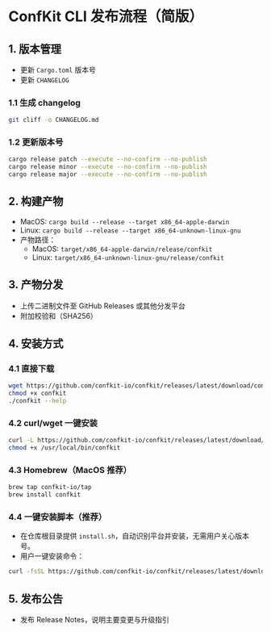 # ConfKit CLI 发布流程（简版）

## 1. 版本管理

- 更新 `Cargo.toml` 版本号
- 更新 `CHANGELOG`

### 1.1 生成 changelog

```sh
git cliff -o CHANGELOG.md
```

### 1.2 更新版本号

```sh
cargo release patch --execute --no-confirm --no-publish
cargo release minor --execute --no-confirm --no-publish
cargo release major --execute --no-confirm --no-publish
```

## 2. 构建产物

- MacOS: `cargo build --release --target x86_64-apple-darwin`
- Linux: `cargo build --release --target x86_64-unknown-linux-gnu`
- 产物路径：
  - MacOS: `target/x86_64-apple-darwin/release/confkit`
  - Linux: `target/x86_64-unknown-linux-gnu/release/confkit`

## 3. 产物分发

- 上传二进制文件至 GitHub Releases 或其他分发平台
- 附加校验和（SHA256）

## 4. 安装方式

### 4.1 直接下载

```bash
wget https://github.com/confkit-io/confkit/releases/latest/download/confkit-linux -O confkit
chmod +x confkit
./confkit --help
```

### 4.2 curl/wget 一键安装

```bash
curl -L https://github.com/confkit-io/confkit/releases/latest/download/confkit-linux -o /usr/local/bin/confkit
chmod +x /usr/local/bin/confkit
```

### 4.3 Homebrew（MacOS 推荐）

```bash
brew tap confkit-io/tap
brew install confkit
```

### 4.4 一键安装脚本（推荐）

- 在仓库根目录提供 `install.sh`，自动识别平台并安装，无需用户关心版本号。
- 用户一键安装命令：

```bash
curl -fsSL https://github.com/confkit-io/confkit/releases/latest/download/install.sh | sh
```

## 5. 发布公告

- 发布 Release Notes，说明主要变更与升级指引
